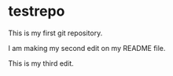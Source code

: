 # testrepo
This is my first git repository.

I am making my second edit on my README file.

This is my third edit.
